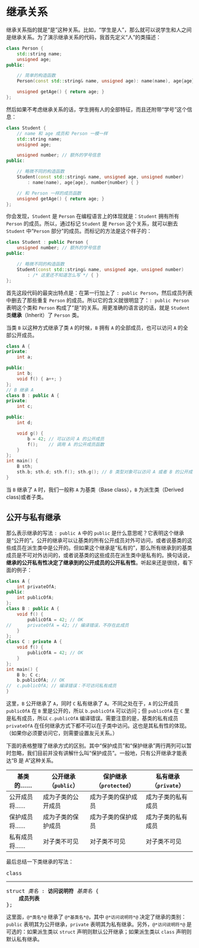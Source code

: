 # 继承关系

继承关系指的就是“是”这种关系。比如，“学生是人”，那么就可以说学生和人之间是继承关系。为了演示继承关系的代码，我首先定义“人”的类描述：
```cpp
class Person {
    std::string name;
    unsigned age;
public:

    // 简单的构造函数
    Person(const std::string& name, unsigned age): name(name), age{age} { }

    unsigned getAge() { return age; }
};
```
然后如果不考虑继承关系的话，学生拥有人的全部特征，而且还附带“学号”这个信息：
```cpp
class Student {
    // name 和 age 成员和 Person 一模一样
    std::string name;
    unsigned age;

    unsigned number; // 额外的学号信息
public:

    // 略微不同的构造函数
    Student(const std::string& name, unsigned age, unsigned number)
        : name(name), age{age}, number{number} { }

    // 和 Person 一样的成员函数
    unsigned getAge() { return age; }
};
```

你会发现，`Student` 是 `Person` 在编程语言上的体现就是：`Student` 拥有所有 `Person` 的成员。所以，通过标记 `Student` 是 `Person` 这个关系，就可以删去 `Student` 中“`Person` 部分”的成员。而标记的方法是这个样子的：
```cpp
class Student : public Person {
    unsigned number; // 额外的学号信息
public:

    // 略微不同的构造函数
    Student(const std::string& name, unsigned age, unsigned number)
        : /* 这里还不知道怎么写 */ { }
};
```

首先这段代码的最突出特点是：在第一行加上了 `: public Person`，然后成员列表中删去了那些重复 `Person` 的成员。所以它的含义就很明显了：`: public Person` 表明这个类和 `Person` 构成了“是”的关系。用更准确的语言说的话，就是 `Student` 类**继承**（Inherit）了 `Person` 类。

当类 `B` 以这种方式继承了类 `A` 的时候，`B` 拥有 `A` 的全部成员，也可以访问 `A` 的全部公开成员。
```cpp
class A {
private:
    int a;

public:
    int b;
    void f() { a++; }
};
// B 继承 A
class B : public A {
private:
    int c;

public:
    int d;

    void g() {
        b = 42; // 可以访问 A 的公开成员 
        f();    // 调用 A 的公开成员函数
    }
};
int main() {
    B sth;
    sth.b; sth.d; sth.f(); sth.g(); // B 类型对象可以访问 A 或者 B 的公开成员
}
```

当 `B` 继承了 `A` 时，我们一般称 `A` 为基类（Base class），`B` 为派生类（Derived class)或者子类。

## 公开与私有继承

那么表示继承的写法 `: public A` 中的 `public` 是什么意思呢？它表明这个继承是“公开的”。公开的继承可以让基类的所有公开成员对外可访问，或者说基类的这些成员在派生类中是公开的。但如果这个继承是“私有的”，那么所有继承到的基类成员是不可对外访问的，或者说基类的这些成员在派生类中是私有的。换句话说，**继承的公开私有性决定了继承到的公开成员的公开私有性**。听起来还是很绕，看下面的例子：
```cpp
class A {
    int privateOfA;
public:
    int publicOfA;
};
class B : public A {
    void f() {
        publicOfA = 42; // OK
//      privateOfA = 42; // 编译错误，不存在此成员
    }
};
class C : private A {
    void f() {
        publicOfA = 42; // OK
    }
};
int main() {
    B b; C c;
    b.publicOfA; // OK
//  c.publicOfA; // 编译错误：不可访问私有成员
}
```

这里，`B` 公开继承了 `A`，同时 `C` 私有继承了 `A`。不同之处在于，`A` 的公开成员 `publicOfA` 在 `B` 里是公开的，所以 `b.publicOfA` 可以访问；但 `publicOfA` 在 `C` 里是私有成员，所以 `c.publicOfA` 编译错误。需要注意的是，基类的私有成员 `privateOfA` 在任何继承方式下都不可以在子类中访问。这也是其私有性的体现。（如果你必须要访问它，则需要设置友元关系。）

下面的表格整理了继承方式的区别。其中“保护成员”和“保护继承”两行两列可以暂时忽略，我们目前并没有讲解什么叫“保护成员”。一般地，只有公开继承才能表达“B 是 A”这种关系。

| 基类的……     | 公开继承（`public`） | 保护继承（`protected`） | 私有继承（`private`） |
| ------------ | -------------------- | ----------------------- | --------------------- |
| 公开成员将…… | 成为子类的公开成员   | 成为子类的保护成员      | 成为子类的私有成员    |
| 保护成员将…… | 成为子类的保护成员   | 成为子类的保护成员      | 成为子类的私有成员    |
| 私有成员将…… | 对子类不可见         | 对子类不可见            | 对子类不可见          |

最后总结一下类继承的写法：

<pre class="sdsc">
<x-or>class<hr>struct</x-or> <i>类名</i> : <b>访问说明符</b> <i>基类名</i> {
    <b>成员列表</b>
};
</pre>

这里面，`@*类名*@` 继承了 `@*基类名*@`，其中 `@*访问说明符*@` 决定了继承的类别：`public` 表明其为公开继承，`private` 表明其为私有继承。另外，`@*访问说明符*@` 是可选的：如果派生类以 `struct` 声明则默认公开继承；如果派生类以 `class` 声明则默认私有继承。

